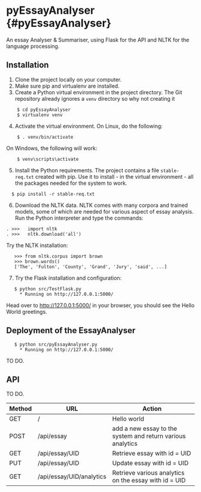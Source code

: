 pyEssayAnalyser {#pyEssayAnalyser}
===============

An essay Analyser &amp; Summariser, using Flask for the API and NLTK for the language processing.

## Installation

1. Clone the project locally on your computer.
2. Make sure pip and virtualenv are installed.
3. Create a Python virtual environment in the project directory.
   The Git repository already ignores a `venv` directory so why not creating it  

~~~~~~~~~~~~~~~~~~~~~
    $ cd pyEssayAnalyser
    $ virtualenv venv
~~~~~~~~~~~~~~~~~~~~~

4. Activate the virtual environment. On Linux, do the following:
   
~~~~~~~~~~~~~~~~~~~~~
    $ . venv/bin/activate
~~~~~~~~~~~~~~~~~~~~~

   On Windows, the following will work:
  
~~~~~~~~~~~~~~~~~~~~~
    $ venv\scripts\activate
~~~~~~~~~~~~~~~~~~~~~
  
5. Install the Python requirements. 
   The project contains a file `stable-req.txt` created with pip. Use it to install - in the virtual environment - 
   all the packages needed for the system to work.
  
~~~~~~~~~~~~~~~~~~~~~
  $ pip install -r stable-req.txt 
~~~~~~~~~~~~~~~~~~~~~

6. Download the NLTK data.
   NLTK comes with many corpora and trained models, some of which are needed for various aspect of essay analysis.
   Run the Python interpreter and type the commands: 

~~~~~~~~~~~~~~~~~~~~~{.py}
. >>>	import nltk
. >>>	nltk.download('all')
~~~~~~~~~~~~~~~~~~~~~
   
   Try the NLTK installation:
   
~~~~~~~~~~~~~~~~~~~~~{.py}
   >>> from nltk.corpus import brown
   >>> brown.words()
   ['The', 'Fulton', 'County', 'Grand', 'Jury', 'said', ...]
~~~~~~~~~~~~~~~~~~~~~

7. Try the Flask installation and configuration:

~~~~~~~~~~~~~~~~~~~~~
   $ python src/TestFlask.py
     * Running on http://127.0.0.1:5000/
~~~~~~~~~~~~~~~~~~~~~

Head over to http://127.0.0.1:5000/ in your browser, you should see the Hello World greetings.
 

## Deployment of the EssayAnalyser

~~~~~~~~~~~~~~~~~~~~~
   $ python src/pyEssayAnalyser.py
     * Running on http://127.0.0.1:5000/
~~~~~~~~~~~~~~~~~~~~~

TO DO.

## API

TO DO.

Method  | URL        | Action
--------|------------|------
GET     | /                | Hello world 
POST    | /api/essay       | add a new essay to the system and return various analytics
GET     | /api/essay/UID | Retrieve essay with id = UID
PUT     | /api/essay/UID | Update essay with id = UID
GET     | /api/essay/UID/analytics | Retrieve various analytics on the essay with id = UID






